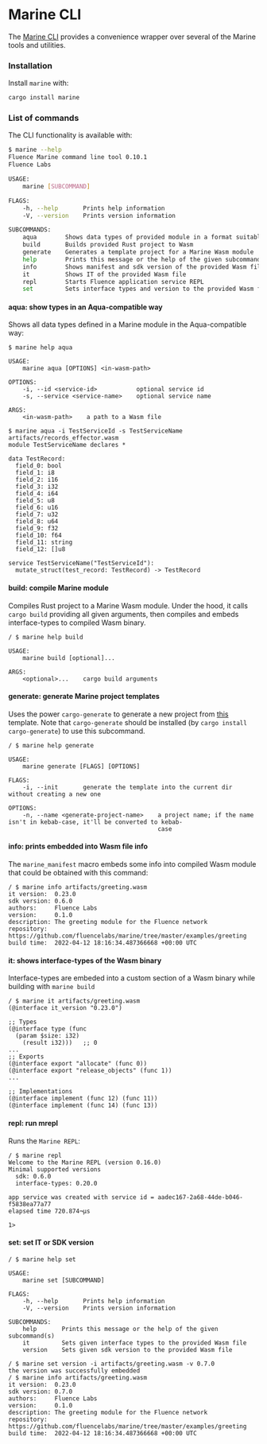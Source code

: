# Marine CLI

The [Marine CLI](https://github.com/fluencelabs/marine/tree/master/tools/cli) provides a convenience wrapper over several of the Marine tools and utilities.

### Installation

Install `marine` with:

```bash
cargo install marine
```

### List of commands

The CLI functionality is available with:

```bash
$ marine --help
Fluence Marine command line tool 0.10.1
Fluence Labs

USAGE:
    marine [SUBCOMMAND]

FLAGS:
    -h, --help       Prints help information
    -V, --version    Prints version information

SUBCOMMANDS:
    aqua        Shows data types of provided module in a format suitable for Aqua
    build       Builds provided Rust project to Wasm
    generate    Generates a template project for a Marine Wasm module
    help        Prints this message or the help of the given subcommand(s)
    info        Shows manifest and sdk version of the provided Wasm file
    it          Shows IT of the provided Wasm file
    repl        Starts Fluence application service REPL
    set         Sets interface types and version to the provided Wasm file
```

#### aqua: show types in an Aqua-compatible way

Shows all data types defined in a Marine module in the Aqua-compatible way:

```shell
$ marine help aqua

USAGE:
    marine aqua [OPTIONS] <in-wasm-path>

OPTIONS:
    -i, --id <service-id>           optional service id
    -s, --service <service-name>    optional service name

ARGS:
    <in-wasm-path>    a path to a Wasm file

$ marine aqua -i TestServiceId -s TestServiceName artifacts/records_effector.wasm
module TestServiceName declares *

data TestRecord:
  field_0: bool
  field_1: i8
  field_2: i16
  field_3: i32
  field_4: i64
  field_5: u8
  field_6: u16
  field_7: u32
  field_8: u64
  field_9: f32
  field_10: f64
  field_11: string
  field_12: []u8

service TestServiceName("TestServiceId"):
  mutate_struct(test_record: TestRecord) -> TestRecord
```

#### build: compile Marine module

Compiles Rust project to a Marine Wasm module. Under the hood, it calls `cargo build` providing all given arguments, then compiles and embeds interface-types to compiled Wasm binary.&#x20;

```shell
/ $ marine help build

USAGE:
    marine build [optional]...

ARGS:
    <optional>...    cargo build arguments
```

#### generate: generate Marine project templates

Uses the power `cargo-generate` to generate a new project from [this](https://github.com/fluencelabs/marine-template) template. Note that `cargo-generate` should be installed (by `cargo install cargo-generate`) to use this subcommand.

```shell
/ $ marine help generate

USAGE:
    marine generate [FLAGS] [OPTIONS]

FLAGS:
    -i, --init       generate the template into the current dir without creating a new one

OPTIONS:
    -n, --name <generate-project-name>    a project name; if the name isn't in kebab-case, it'll be converted to kebab-
                                          case
```

#### info: prints embedded into Wasm file info

The `marine_manifest` macro embeds some info into compiled Wasm module that could be obtained with this command:

```shell
/ $ marine info artifacts/greeting.wasm
it version:  0.23.0
sdk version: 0.6.0
authors:     Fluence Labs
version:     0.1.0
description: The greeting module for the Fluence network
repository:  https://github.com/fluencelabs/marine/tree/master/examples/greeting
build time:  2022-04-12 18:16:34.487366668 +00:00 UTC
```

#### it: shows interface-types of the Wasm binary

Interface-types are embeded into a custom section of a Wasm binary while building with `marine build`

```shell
/ $ marine it artifacts/greeting.wasm
(@interface it_version "0.23.0")

;; Types
(@interface type (func
  (param $size: i32)
    (result i32)))   ;; 0
...
;; Exports
(@interface export "allocate" (func 0))
(@interface export "release_objects" (func 1))
...

;; Implementations
(@interface implement (func 12) (func 11))
(@interface implement (func 14) (func 13))
```

#### repl: run mrepl

Runs the `Marine REPL`:

```shell
/ $ marine repl
Welcome to the Marine REPL (version 0.16.0)
Minimal supported versions
  sdk: 0.6.0
  interface-types: 0.20.0

app service was created with service id = aadec167-2a68-44de-b046-f5838ea77a77
elapsed time 720.874¬µs

1>
```

#### set: set IT or SDK version

```shell
/ $ marine help set

USAGE:
    marine set [SUBCOMMAND]

FLAGS:
    -h, --help       Prints help information
    -V, --version    Prints version information

SUBCOMMANDS:
    help       Prints this message or the help of the given subcommand(s)
    it         Sets given interface types to the provided Wasm file
    version    Sets given sdk version to the provided Wasm file
    
/ $ marine set version -i artifacts/greeting.wasm -v 0.7.0
the version was successfully embedded
/ $ marine info artifacts/greeting.wasm
it version:  0.23.0
sdk version: 0.7.0
authors:     Fluence Labs
version:     0.1.0
description: The greeting module for the Fluence network
repository:  https://github.com/fluencelabs/marine/tree/master/examples/greeting
build time:  2022-04-12 18:16:34.487366668 +00:00 UTC
```
